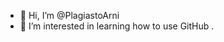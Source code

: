 - 👋 Hi, I’m @PlagiastoArni
- 👀 I’m interested in learning how to use GitHub
.

<!---
PlagiastoArni/PlagiastoArni is a ✨ special ✨ repository because its `README.md` (this file) appears on your GitHub profile.
You can click the Preview link to take a look at your changes.
--->
